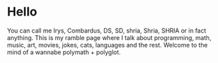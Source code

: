 # Hello

You can call me Irys, Combardus, DS, SD, shria, Shria, SHRIA or in fact anything. This is my ramble page where I talk about programming, math, music, art, movies, jokes, cats, languages and the rest. Welcome to the mind of a wannabe polymath + polyglot.
